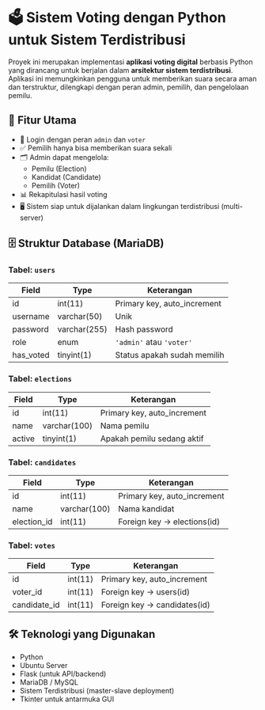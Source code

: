# 🗳️ Sistem Voting dengan Python untuk Sistem Terdistribusi

Proyek ini merupakan implementasi **aplikasi voting digital** berbasis Python yang dirancang untuk berjalan dalam **arsitektur sistem terdistribusi**. Aplikasi ini memungkinkan pengguna untuk memberikan suara secara aman dan terstruktur, dilengkapi dengan peran admin, pemilih, dan pengelolaan pemilu.

## 📌 Fitur Utama

- 🔐 Login dengan peran `admin` dan `voter`
- ✅ Pemilih hanya bisa memberikan suara sekali
- 🗂️ Admin dapat mengelola:
  - Pemilu (Election)
  - Kandidat (Candidate)
  - Pemilih (Voter)
- 📊 Rekapitulasi hasil voting
- 🖥️ Sistem siap untuk dijalankan dalam lingkungan terdistribusi (multi-server)

## 🗄️ Struktur Database (MariaDB)

### Tabel: `users`
| Field       | Type           | Keterangan                   |
|-------------|----------------|------------------------------|
| id          | int(11)        | Primary key, auto_increment |
| username    | varchar(50)    | Unik                         |
| password    | varchar(255)   | Hash password                |
| role        | enum           | `'admin'` atau `'voter'`     |
| has_voted   | tinyint(1)     | Status apakah sudah memilih |

### Tabel: `elections`
| Field     | Type          | Keterangan                   |
|-----------|---------------|------------------------------|
| id        | int(11)       | Primary key, auto_increment |
| name      | varchar(100)  | Nama pemilu                  |
| active    | tinyint(1)    | Apakah pemilu sedang aktif   |

### Tabel: `candidates`
| Field       | Type         | Keterangan                        |
|-------------|--------------|-----------------------------------|
| id          | int(11)      | Primary key, auto_increment       |
| name        | varchar(100) | Nama kandidat                     |
| election_id | int(11)      | Foreign key → elections(id)       |

### Tabel: `votes`
| Field        | Type      | Keterangan                        |
|--------------|-----------|-----------------------------------|
| id           | int(11)   | Primary key, auto_increment       |
| voter_id     | int(11)   | Foreign key → users(id)           |
| candidate_id | int(11)   | Foreign key → candidates(id)      |

## 🛠️ Teknologi yang Digunakan

- Python
- Ubuntu Server
- Flask (untuk API/backend)
- MariaDB / MySQL
- Sistem Terdistribusi (master-slave deployment)
- Tkinter untuk antarmuka GUI
